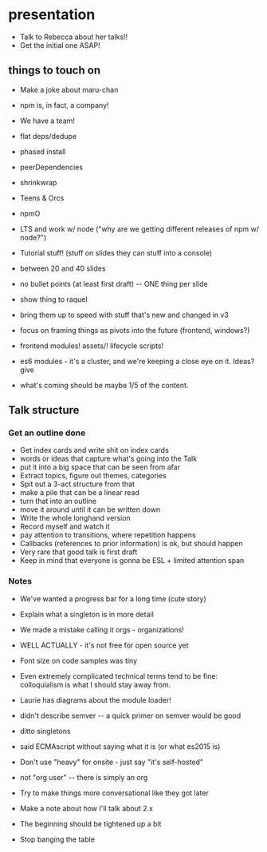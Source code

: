 # presentation

* Talk to Rebecca about her talks!!
* Get the initial one ASAP!

## things to touch on

* Make a joke about maru-chan
* npm is, in fact, a company!
* We have a team!
* flat deps/dedupe
* phased install
* peerDependencies
* shrinkwrap
* Teens & Orcs
* npmO
* LTS and work w/ node ("why are we getting different releases of npm w/ node?")

* Tutorial stuff! (stuff on slides they can stuff into a console)
* between 20 and 40 slides
* no bullet points (at least first draft) -- ONE thing per slide
* show thing to raquel
* bring them up to speed with stuff that's new and changed in v3
* focus on framing things as pivots into the future (frontend, windows?)
* frontend modules! assets/! lifecycle scripts!
* es6 modules - it's a cluster, and we're keeping a close eye on it. Ideas? give
* what's coming should be maybe 1/5 of the content.

## Talk structure

### Get an outline done

* Get index cards and write shit on index cards
* words or ideas that capture what's going into the Talk
* put it into a big space that can be seen from afar
* Extract topics, figure out themes, categories
* Spit out a 3-act structure from that
* make a pile that can be a linear read
* turn that into an outline
* move it around until it can be written down
* Write the whole longhand version
* Record myself and watch it
* pay attention to transitions, where repetition happens
* Callbacks (references to prior information) is ok, but should happen
* Very rare that good talk is first draft
* Keep in mind that everyone is gonna be ESL + limited attention span

### Notes

* We've wanted a progress bar for a long time (cute story)
* Explain what a singleton is in more detail
* We made a mistake calling it orgs - organizations!
* WELL ACTUALLY - it's not free for open source yet
* Font size on code samples was tiny
* Even extremely complicated technical terms tend to be fine: colloquialism is what I should stay away from.

* Laurie has diagrams about the module loader!
* didn't describe semver -- a quick primer on semver would be good
* ditto singletons
* said ECMAscript without saying what it is (or what es2015 is)
* Don't use "heavy" for onsite - just say "it's self-hosted"
* not "org user" -- there is simply an org
* Try to make things more conversational like they got later

* Make a note about how I'll talk about 2.x
* The beginning should be tightened up a bit

* Stop banging the table
